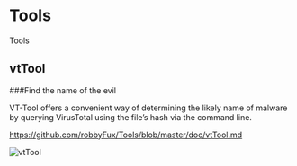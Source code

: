 # Tools
Tools

## vtTool
###Find the name of the evil

VT-Tool offers a convenient way of determining the likely name of malware by querying VirusTotal using the file’s hash via the command line. 

https://github.com/robbyFux/Tools/blob/master/doc/vtTool.md

![vtTool](https://raw.githubusercontent.com/robbyFux/Tools/master/doc/vtTool.png)


